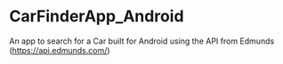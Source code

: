 # CarFinderApp_Android
An app to search for a Car built for Android using the API from Edmunds (https://api.edmunds.com/)

